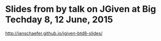 # Slides from by talk on JGiven at Big Techday 8, 12 June, 2015

http://janschaefer.github.io/jgiven-btd8-slides/
